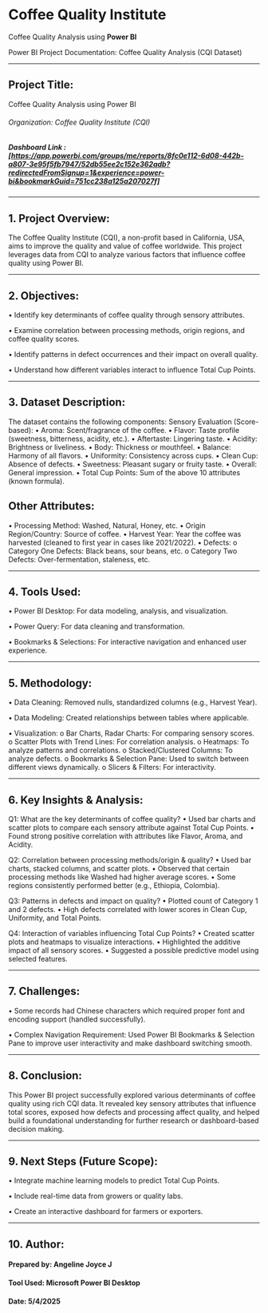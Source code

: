 # Coffee Quality Institute
 Coffee Quality Analysis using **Power BI**

Power BI Project Documentation: Coffee Quality Analysis (CQI Dataset)
________________________________________
## Project Title:
Coffee Quality Analysis using Power BI

###### Organization: Coffee Quality Institute (CQI)

##### Dashboard Link : [https://app.powerbi.com/groups/me/reports/8fc0e112-6d08-442b-a807-3e95f5fb7947/52db55ee2c152e362adb?redirectedFromSignup=1&experience=power-bi&bookmarkGuid=751cc238a125a207027f]
________________________________________
## 1. Project Overview:
The Coffee Quality Institute (CQI), a non-profit based in California, USA, aims to improve the quality and value of coffee worldwide. This project leverages data from CQI to analyze various factors that influence coffee quality using Power BI.
________________________________________
## 2. Objectives:
•	Identify key determinants of coffee quality through sensory attributes.

•	Examine correlation between processing methods, origin regions, and coffee quality scores.

•	Identify patterns in defect occurrences and their impact on overall quality.

•	Understand how different variables interact to influence Total Cup Points.
________________________________________
## 3. Dataset Description:
The dataset contains the following components:
Sensory Evaluation (Score-based):
•	Aroma: Scent/fragrance of the coffee.
•	Flavor: Taste profile (sweetness, bitterness, acidity, etc.).
•	Aftertaste: Lingering taste.
•	Acidity: Brightness or liveliness.
•	Body: Thickness or mouthfeel.
•	Balance: Harmony of all flavors.
•	Uniformity: Consistency across cups.
•	Clean Cup: Absence of defects.
•	Sweetness: Pleasant sugary or fruity taste.
•	Overall: General impression.
•	Total Cup Points: Sum of the above 10 attributes (known formula).

## Other Attributes:
•	Processing Method: Washed, Natural, Honey, etc.
•	Origin Region/Country: Source of coffee.
•	Harvest Year: Year the coffee was harvested (cleaned to first year in cases like 2021/2022).
•	Defects:
o	Category One Defects: Black beans, sour beans, etc.
o	Category Two Defects: Over-fermentation, staleness, etc.
________________________________________
## 4. Tools Used:
•	Power BI Desktop: For data modeling, analysis, and visualization.

•	Power Query: For data cleaning and transformation.

•	Bookmarks & Selections: For interactive navigation and enhanced user experience.
________________________________________
## 5. Methodology:
•	Data Cleaning: Removed nulls, standardized columns (e.g., Harvest Year).

•	Data Modeling: Created relationships between tables where applicable.

•	Visualization:
o	Bar Charts, Radar Charts: For comparing sensory scores.
o	Scatter Plots with Trend Lines: For correlation analysis.
o	Heatmaps: To analyze patterns and correlations.
o	Stacked/Clustered Columns: To analyze defects.
o	Bookmarks & Selection Pane: Used to switch between different views dynamically.
o	Slicers & Filters: For interactivity.
________________________________________
## 6. Key Insights & Analysis:
Q1: What are the key determinants of coffee quality?
•	Used bar charts and scatter plots to compare each sensory attribute against Total Cup Points.
•	Found strong positive correlation with attributes like Flavor, Aroma, and Acidity.

Q2: Correlation between processing methods/origin & quality?
•	Used bar charts, stacked columns, and scatter plots.
•	Observed that certain processing methods like Washed had higher average scores.
•	Some regions consistently performed better (e.g., Ethiopia, Colombia).

Q3: Patterns in defects and impact on quality?
•	Plotted count of Category 1 and 2 defects.
•	High defects correlated with lower scores in Clean Cup, Uniformity, and Total Points.

Q4: Interaction of variables influencing Total Cup Points?
•	Created scatter plots and heatmaps to visualize interactions.
•	Highlighted the additive impact of all sensory scores.
•	Suggested a possible predictive model using selected features.
________________________________________
## 7. Challenges:
•	Some records had Chinese characters which required proper font and encoding support (handled successfully).

•	Complex Navigation Requirement: Used Power BI Bookmarks & Selection Pane to improve user interactivity and make dashboard switching smooth.
________________________________________
## 8. Conclusion:
This Power BI project successfully explored various determinants of coffee quality using rich CQI data. It revealed key sensory attributes that influence total scores, exposed how defects and processing affect quality, and helped build a foundational understanding for further research or dashboard-based decision making.
________________________________________
## 9. Next Steps (Future Scope):
•	Integrate machine learning models to predict Total Cup Points.

•	Include real-time data from growers or quality labs.

•	Create an interactive dashboard for farmers or exporters.
________________________________________
## 10. Author:
#### Prepared by: Angeline Joyce J
#### Tool Used: Microsoft Power BI Desktop
#### Date: 5/4/2025

